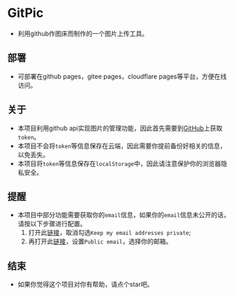 # GitPic

- 利用github作图床而制作的一个图片上传工具。
## 部署
- 可部署在github pages，gitee pages，cloudflare pages等平台，方便在线访问。

## 关于
- 本项目利用github api实现图片的管理功能，因此首先需要到[GitHub](https://github.com/settings/tokens)上获取`token`。
- 本项目不会将`token`等信息保存在云端，因此需要你提前备份好相关的信息，以免丢失。
- 本项目将`token`等信息保存在`localStorage`中，因此请注意保护你的浏览器隐私安全。

## 提醒
- 本项目中部分功能需要获取你的`email`信息，如果你的`email`信息未公开的话，请按以下步骤进行配置。
    1. 打开此[链接](https://github.com/settings/emails)，取消勾选`Keep my email addresses private`;
    2. 再打开此[链接](https://github.com/settings/profile)，设置`Public email`，选择你的邮箱。

## 结束
- 如果你觉得这个项目对你有帮助，请点个star吧。